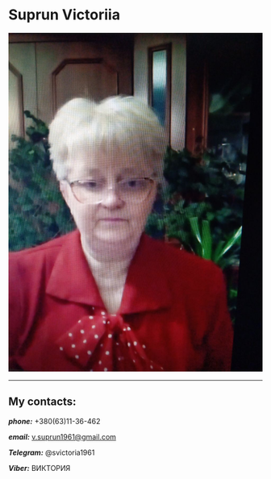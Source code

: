 # Suprun Victoriia 
![my photo](./img/my-photo.jpg)

---
## My contacts: 
***phone:*** +380(63)11-36-462  

***email:*** v.suprun1961@gmail.com  

***Telegram:*** @svictoria1961  

***Viber:*** ВИКТОРИЯ